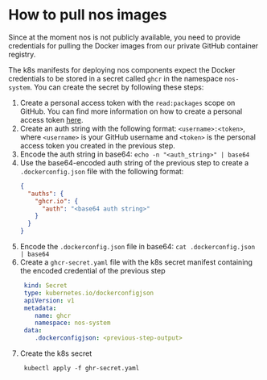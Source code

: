 # How to pull nos images

Since at the moment nos is not publicly available, you need to provide credentials for pulling the Docker
images from our private GitHub container registry.

The k8s manifests for deploying nos components expect the Docker credentials to be stored in a secret
called `ghcr` in the namespace `nos-system`. You can create the secret by following these steps:

1. Create a personal access token with the `read:packages` scope on GitHub. You can find more information on how to
   create a personal access
   token [here](https://docs.github.com/en/github/authenticating-to-github/creating-a-personal-access-token).
2. Create an auth string with the following format: `<username>:<token>`, where `<username>` is your GitHub username
   and `<token>` is the personal access token you created in the previous step.
3. Encode the auth string in base64: `echo -n "<auth_string>" | base64`
4. Use the base64-encoded auth string of the previous step to create a `.dockerconfig.json` file with the following
   format:
   ```json
   {
     "auths": {
       "ghcr.io": {
         "auth": "<base64 auth string>"
       }
     }
   }
   ```
5. Encode the `.dockerconfig.json` file in base64: `cat .dockerconfig.json | base64`
6. Create a `ghcr-secret.yaml` file with the k8s secret manifest containing the encoded credential of the previous step
   ```yaml
    kind: Secret
    type: kubernetes.io/dockerconfigjson
    apiVersion: v1
    metadata:
       name: ghcr
       namespace: nos-system
    data:
       .dockerconfigjson: <previous-step-output>
    ```
7. Create the k8s secret
   ```shell
    kubectl apply -f ghr-secret.yaml
   ```